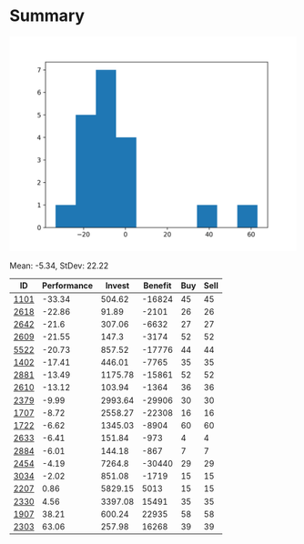 # Summary

![histogram](summary.png)

Mean: -5.34, StDev: 22.22

ID|Performance|Invest|Benefit|Buy|Sell
---|---|---|---|---|---
[1101](1101/)|-33.34|504.62|-16824|45|45
[2618](2618/)|-22.86|91.89|-2101|26|26
[2642](2642/)|-21.6|307.06|-6632|27|27
[2609](2609/)|-21.55|147.3|-3174|52|52
[5522](5522/)|-20.73|857.52|-17776|44|44
[1402](1402/)|-17.41|446.01|-7765|35|35
[2881](2881/)|-13.49|1175.78|-15861|52|52
[2610](2610/)|-13.12|103.94|-1364|36|36
[2379](2379/)|-9.99|2993.64|-29906|30|30
[1707](1707/)|-8.72|2558.27|-22308|16|16
[1722](1722/)|-6.62|1345.03|-8904|60|60
[2633](2633/)|-6.41|151.84|-973|4|4
[2884](2884/)|-6.01|144.18|-867|7|7
[2454](2454/)|-4.19|7264.8|-30440|29|29
[3034](3034/)|-2.02|851.08|-1719|15|15
[2207](2207/)|0.86|5829.15|5013|15|15
[2330](2330/)|4.56|3397.08|15491|35|35
[1907](1907/)|38.21|600.24|22935|58|58
[2303](2303/)|63.06|257.98|16268|39|39
